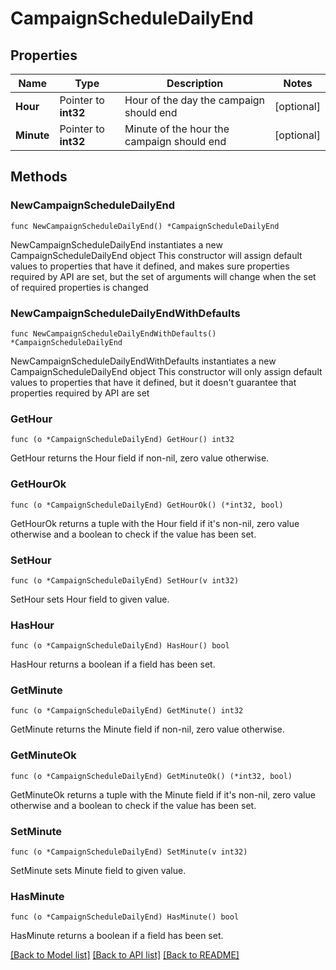 # CampaignScheduleDailyEnd

## Properties

Name | Type | Description | Notes
------------ | ------------- | ------------- | -------------
**Hour** | Pointer to **int32** | Hour of the day the campaign should end | [optional] 
**Minute** | Pointer to **int32** | Minute of the hour the campaign should end | [optional] 

## Methods

### NewCampaignScheduleDailyEnd

`func NewCampaignScheduleDailyEnd() *CampaignScheduleDailyEnd`

NewCampaignScheduleDailyEnd instantiates a new CampaignScheduleDailyEnd object
This constructor will assign default values to properties that have it defined,
and makes sure properties required by API are set, but the set of arguments
will change when the set of required properties is changed

### NewCampaignScheduleDailyEndWithDefaults

`func NewCampaignScheduleDailyEndWithDefaults() *CampaignScheduleDailyEnd`

NewCampaignScheduleDailyEndWithDefaults instantiates a new CampaignScheduleDailyEnd object
This constructor will only assign default values to properties that have it defined,
but it doesn't guarantee that properties required by API are set

### GetHour

`func (o *CampaignScheduleDailyEnd) GetHour() int32`

GetHour returns the Hour field if non-nil, zero value otherwise.

### GetHourOk

`func (o *CampaignScheduleDailyEnd) GetHourOk() (*int32, bool)`

GetHourOk returns a tuple with the Hour field if it's non-nil, zero value otherwise
and a boolean to check if the value has been set.

### SetHour

`func (o *CampaignScheduleDailyEnd) SetHour(v int32)`

SetHour sets Hour field to given value.

### HasHour

`func (o *CampaignScheduleDailyEnd) HasHour() bool`

HasHour returns a boolean if a field has been set.

### GetMinute

`func (o *CampaignScheduleDailyEnd) GetMinute() int32`

GetMinute returns the Minute field if non-nil, zero value otherwise.

### GetMinuteOk

`func (o *CampaignScheduleDailyEnd) GetMinuteOk() (*int32, bool)`

GetMinuteOk returns a tuple with the Minute field if it's non-nil, zero value otherwise
and a boolean to check if the value has been set.

### SetMinute

`func (o *CampaignScheduleDailyEnd) SetMinute(v int32)`

SetMinute sets Minute field to given value.

### HasMinute

`func (o *CampaignScheduleDailyEnd) HasMinute() bool`

HasMinute returns a boolean if a field has been set.


[[Back to Model list]](../README.md#documentation-for-models) [[Back to API list]](../README.md#documentation-for-api-endpoints) [[Back to README]](../README.md)



